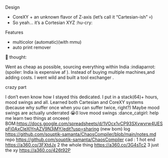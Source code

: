 
 Design

* CoreXY + an unknown flavor of Z-axis (let’s call it “Cartesian-ish” 💀)
* So yeah… it’s a Cortesian XYZ :hu-cry:


 Features

* multicolor (automatic)(with mmu)
* auto print remover


:thought_balloon:  thought:

Went as cheap as possible, sourcing everything within India :indiaparrot: (spoiler: India is expensive af ).
 Instead of buying multiple machines,and adding costs. I went wild and built a tool exchanger .

crazy part

I don’t even know how I stayed this dedicated.
 I put in a stack(64)+ hours, mood swings and all.
 Learned both Cartesian and CoreXY systems (because why suffer once when you can suffer twice, right?)
 Maybe mood swings are actually underrated 😭(I love mood swings :dance_catgirl: help me learn two things at onceee)
BOM:https://docs.google.com/spreadsheets/d/1VOcx1vCP93SXvwvrw4UESpFi0AxCleXlYnAZV9N3jMY/edit?usp=sharing (new bom)
log https://github.com/souptik-samanta/ChaosCompiler/blob/main/notes.md
repo https://github.com/souptik-samanta/ChaosCompiler
cad : 1 hot end https://a360.co/3FXtdJx
2 the whole thing https://a360.co/3G4sTc2
3 just the xy https://a360.co/426t92P

